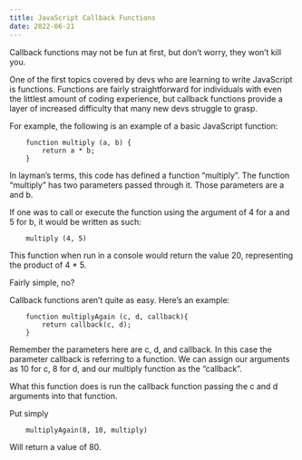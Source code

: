 ```yaml
---
title: JavaScript Callback Functions
date: 2022-06-21
---
```


Callback functions may not be fun at first, but don’t worry, they won’t kill you.

One of the first topics covered by devs who are learning to write JavaScript is functions. Functions are fairly straightforward for individuals with even the littlest amount of coding experience, but callback functions provide a layer of increased difficulty that many new devs struggle to grasp.

For example, the following is an example of a basic JavaScript function:

        function multiply (a, b) {
            return a * b;
        }

In layman’s terms, this code has defined a function “multiply”. The function “multiply” has two parameters passed through it. Those parameters are a and b.

If one was to call or execute the function using the argument of 4 for a and 5 for b, it would be written as such:

        multiply (4, 5)

This function when run in a console would return the value 20, representing the product of 4 \* 5.

Fairly simple, no?

Callback functions aren’t quite as easy. Here’s an example:

        function multiplyAgain (c, d, callback){
            return callback(c, d);
        }

Remember the parameters here are c, d, and callback. In this case the parameter callback is referring to a function. We can assign our arguments as 10 for c, 8 for d, and our multiply function as the “callback”.

What this function does is run the callback function passing the c and d arguments into that function.

Put simply

        multiplyAgain(8, 10, multiply)

Will return a value of 80.
